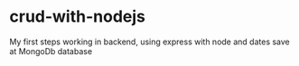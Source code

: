 # crud-with-nodejs
My first steps working in backend, using express with node and dates save at MongoDb database
